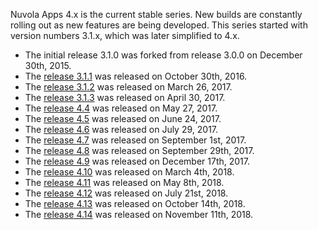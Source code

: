 Nuvola Apps 4.x is the current stable series. New builds are constantly rolling out as new
features are being developed. This series started with version numbers 3.1.x, which was later
simplified to 4.x.

  * The initial release 3.1.0 was forked from release 3.0.0 on December 30th, 2015.
  * The [release 3.1.1](:4/releases/3.1.1.html) was released on October 30th, 2016.
  * The [release 3.1.2](:4/releases/3.1.2.html) was released on March 26, 2017.
  * The [release 3.1.3](:4/releases/3.1.3.html) was released on April 30, 2017.
  * The [release 4.4](:4/releases/4.4.html) was released on May 27, 2017.
  * The [release 4.5](:4/releases/4.5.html) was released on June 24, 2017.
  * The [release 4.6](:4/releases/4.6.html) was released on July 29, 2017.
  * The [release 4.7](:4/releases/4.7.html) was released on September 1st, 2017.
  * The [release 4.8](:4/releases/4.8.html) was released on September 29th, 2017.
  * The [release 4.9](:4/releases/4.9.html) was released on December 17th, 2017.
  * The [release 4.10](:4/releases/4.10.html) was released on March 4th, 2018.
  * The [release 4.11](:4/releases/4.11.html) was released on May 8th, 2018.
  * The [release 4.12](:4/releases/4.12.html) was released on July 21st, 2018.
  * The [release 4.13](:4/releases/4.13.html) was released on October 14th, 2018.
  * The [release 4.14](:4/releases/4.14.html) was released on November 11th, 2018.
